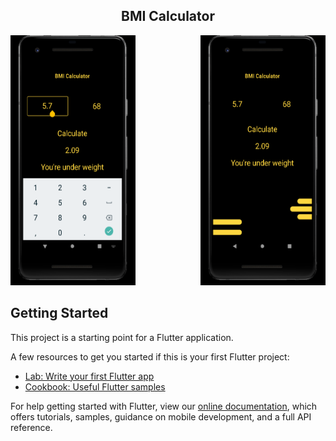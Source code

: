 <h2 align = 'center'>BMI Calculator </h2>
<div align = 'left'> 
<img align = 'left' height = '400' width = '200' src = 'https://github.com/dsrathore1/BMI-Calculator/blob/master/assets/Images/1.png'></div>  <div align = 'right'> <img height = '400' width = '200' src = 'https://github.com/dsrathore1/BMI-Calculator/blob/master/assets/Images/2.png'></div>

## Getting Started

This project is a starting point for a Flutter application.

A few resources to get you started if this is your first Flutter project:

- [Lab: Write your first Flutter app](https://flutter.dev/docs/get-started/codelab)
- [Cookbook: Useful Flutter samples](https://flutter.dev/docs/cookbook)

For help getting started with Flutter, view our
[online documentation](https://flutter.dev/docs), which offers tutorials,
samples, guidance on mobile development, and a full API reference.
